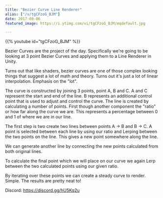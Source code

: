 ```yaml
---
title: "Bezier Curve Line Renderer"
alias: ["/v/tgCFzoG_BJM"]
date: 2017-09-06
featured_image: https://i.ytimg.com/vi/tgCFzoG_BJM/mqdefault.jpg

---
```


{{% youtube id="tgCFzoG_BJM" %}}

Bezier Curves are the project of the day. Specifically we're going to be looking at 3 point Bezier Curves and applying them to a Line Renderer in Unity.

Turns out that like shaders, bezier curves are one of those complex looking things that suggest a lot of math and theory. Turns out it's just a lot of linear interpolation. Emphasis on the "lot".

The curve is constructed by joining 3 points, point A, B and C. A and C represent the start and end of the line. B represents an additional control point that is used to adjust and control the curve. The line is created by calculating a number of points. First though another component the "ratio" or how far along the curve we are. This represents a percentage between 0 and 1 of where we are in our line.

The first step is two create two lines between points A → B and B → C. A point is selected between each line by using our ratio and Lerping between the two points on the line. This gives a new point somewhere along the line.

We can generate another line by connecting the new points calculated from both original lines.

To calculate the final point which we will place on our curve we again Lerp between the two calculated points using our given ratio.

By iterating over these points we can create a steady curve to render. Simple. The results are pretty neat to!

Discord: https://discord.gg/hU5Kq2u